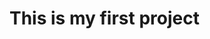 <!DOCTYPE html>
<html>

<head>
  <meta charset="UTF-8">
  <title>Project Name</title>
 
</head>

<body>
<h1>This is my first project
</body>

</html>
